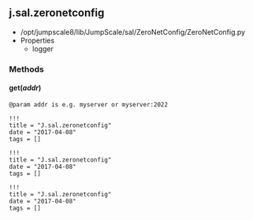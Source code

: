 <!-- toc -->
## j.sal.zeronetconfig

- /opt/jumpscale8/lib/JumpScale/sal/ZeroNetConfig/ZeroNetConfig.py
- Properties
    - logger

### Methods

#### get(*addr*) 

```
@param addr is e.g. myserver or myserver:2022

```


```
!!!
title = "J.sal.zeronetconfig"
date = "2017-04-08"
tags = []
```

```
!!!
title = "J.sal.zeronetconfig"
date = "2017-04-08"
tags = []
```

```
!!!
title = "J.sal.zeronetconfig"
date = "2017-04-08"
tags = []
```

